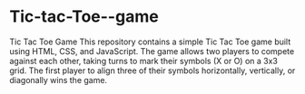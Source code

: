 # Tic-tac-Toe--game
Tic Tac Toe Game This repository contains a simple Tic Tac Toe game built using HTML, CSS, and JavaScript. The game allows two players to compete against each other, taking turns to mark their symbols (X or O) on a 3x3 grid. The first player to align three of their symbols horizontally, vertically, or diagonally wins the game. 
